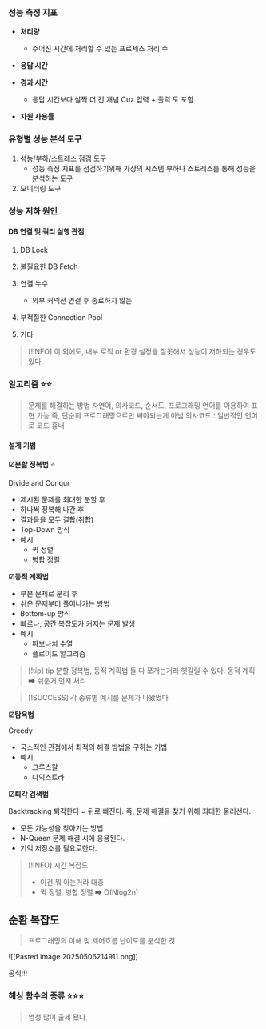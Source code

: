 

### 성능 측정 지표

- **처리량**
	- 주어진 시간에 처리할 수 있는 프로세스 처리 수 
	  
- **응답 시간**
- **경과 시간**
	- 응답 시간보다 살짝 더 긴 개념 Cuz 입력 + 출력 도 포함 
- **자원 사용률** 


### 유형별 성능 분석 도구 

1. 성능/부하/스트레스 점검 도구
	- 성능 측정 지표를 점검하기위해 가상의 시스템 부하나 스트레스를 통해 성능을 분석하는 도구 
2. 모니터링 도구 


### 성능 저하 원인

#### DB 연결 및 쿼리 실행 관점 

1. DB Lock 
2. 불필요한 DB Fetch
3. 연결 누수
	- 외부 커넥션 연결 후 종료하지 않는

4. 부적절한 Connection Pool
5. 기타 


> [!INFO] 이 외에도, 내부 로직 or 환경 설정을 잘못해서 성능이 저하되는 경우도 있다.


### 알고리즘  ⭐⭐

> 문제를 해결하는 방법
> 자연어, 의사코드, 순서도, 프로그래밍 언어를 이용하여 표현 가능
> 즉, 단순히 프로그래밍으로만 써야되는게 아님 
>	의사코드 : 일반적인 언어로 코드 흉내

#### 설계 기법 

**☑분할 정복법** ⭐

Divide and Conqur
- 제시된 문제를 최대한 분할 후
- 하나씩 정복해 나간 후 
- 결과들을 모두 결합(취합)
- Top-Down 방식
- 예시 
	- 퀵 정렬
	- 병합 정렬

**☑동적 계획법**

- 부분 문제로 분리 후 
- 쉬운 문제부터 풀어나가는 방법
- Bottom-up 방식
- 빠르나, 공간 복잡도가 커지는 문제 발생
- 예시
	- 파보나치 수열 
	- 플로이드 알고리즘 

>[!tip] tip
>분할 정복법, 동적 계획법 둘 다 쪼개는거라 헷갈릴 수 있다.
>동적 계획 ➡ 쉬운거 먼저 처리

>[!SUCCESS]  각 종류별 예시를 문제가 나왔었다.


**☑탐욕법** 

Greedy
- 국소적인 관점에서 최적의 해결 방법을 구하는 기법
- 예시
	- 크루스칼
	- 다익스트라

**☑퇴각 검색법** 

Backtracking 
퇴각한다 = 뒤로 빠진다. 즉, 문제 해결을 찾기 위해 최대한 물러선다.
- 모든 가능성을 찾아가는 방법
- N-Queen 문제 해결 시에 응용된다.
- 기억 저장소를 필요로한다.





> [!INFO] 시간 복잡도 
> - 이건 뭐 아는거라 대충 
> - 퀵 정렬, 병합 정렬 ➡ O(Nlog2n)



## 순환 복잡도 

> 프로그래밍의 이해 및 제어흐름 난이도를 분석한 것

![[Pasted image 20250506214911.png]]

공식!!!


### 해싱 함수의 종류 ⭐⭐⭐
> 엄청 많이 출제 됐다.







